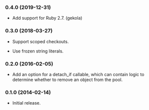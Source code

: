 ### 0.4.0 (2019-12-31)

*   Add support for Ruby 2.7. (gekola)

### 0.3.0 (2018-03-27)

*   Support scoped checkouts.

*   Use frozen string literals.

### 0.2.0 (2016-02-05)

*   Add an option for a detach_if callable, which can contain logic to
    determine whether to remove an object from the pool.

### 0.1.0 (2014-02-14)

*   Initial release.
